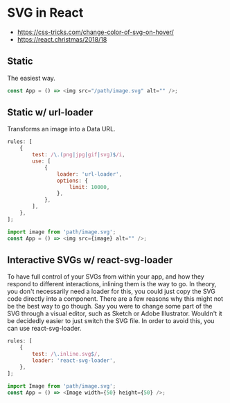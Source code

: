 # SVG in React
* https://css-tricks.com/change-color-of-svg-on-hover/
* https://react.christmas/2018/18

## Static
The easiest way.

```js
const App = () => <img src="/path/image.svg" alt="" />;
```

## Static w/ url-loader
Transforms an image into a Data URL.

```js
rules: [
    {
        test: /\.(png|jpg|gif|svg)$/i,
        use: [
            {
                loader: 'url-loader',
                options: {
                    limit: 10000,
                },
            },
        ],
    },
];

import image from 'path/image.svg';
const App = () => <img src={image} alt="" />;
```


## Interactive SVGs w/ react-svg-loader
To have full control of your SVGs from within your app, and how they respond to different interactions, inlining them is the way to go.
In theory, you don't necessarily need a loader for this, you could just copy the SVG code directly into a component.
There are a few reasons why this might not be the best way to go though. Say you were to change some part of the SVG through a visual editor,
such as Sketch or Adobe Illustrator. Wouldn't it be decidedly easier to just switch the SVG file. In order to avoid this, you can use react-svg-loader.

```js
rules: [
    {
        test: /\.inline.svg$/,
        loader: 'react-svg-loader',
    },
];

import Image from 'path/image.svg';
const App = () => <Image width={50} height={50} />;
```
